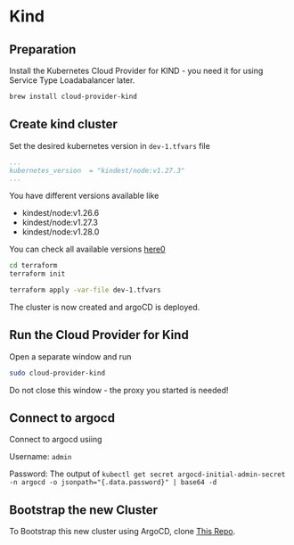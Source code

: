 # Kind

## Preparation

Install the Kubernetes Cloud Provider for KIND - you need it for using Service Type Loadabalancer later.

```bash
brew install cloud-provider-kind
```

## Create kind cluster

Set the desired kubernetes version in `dev-1.tfvars` file

```yaml
...
kubernetes_version  = "kindest/node:v1.27.3"
...
```

You have different versions available like

- kindest/node:v1.26.6
- kindest/node:v1.27.3
- kindest/node:v1.28.0

You can check all available versions [here0](https://hub.docker.com/r/kindest/node/tags?page=1&name=27)

```sh
cd terraform
terraform init

terraform apply -var-file dev-1.tfvars

```

The cluster is now created and argoCD is deployed.

## Run the Cloud Provider for Kind

Open a separate window and run

```bash
sudo cloud-provider-kind
```

Do not close this window - the proxy you started is needed!



## Connect to argocd

Connect to argocd usiing

Username: `admin`

Password: The output of  ```kubectl get secret argocd-initial-admin-secret -n argocd -o jsonpath="{.data.password}" | base64 -d```

## Bootstrap the new Cluster

To Bootstrap this new cluster using ArgoCD, clone [This Repo](https://github.com/mkoellges/argocd-ops).
